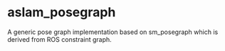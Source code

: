 aslam_posegraph
===============

A generic pose graph implementation based on sm_posegraph which is derived from ROS constraint graph.